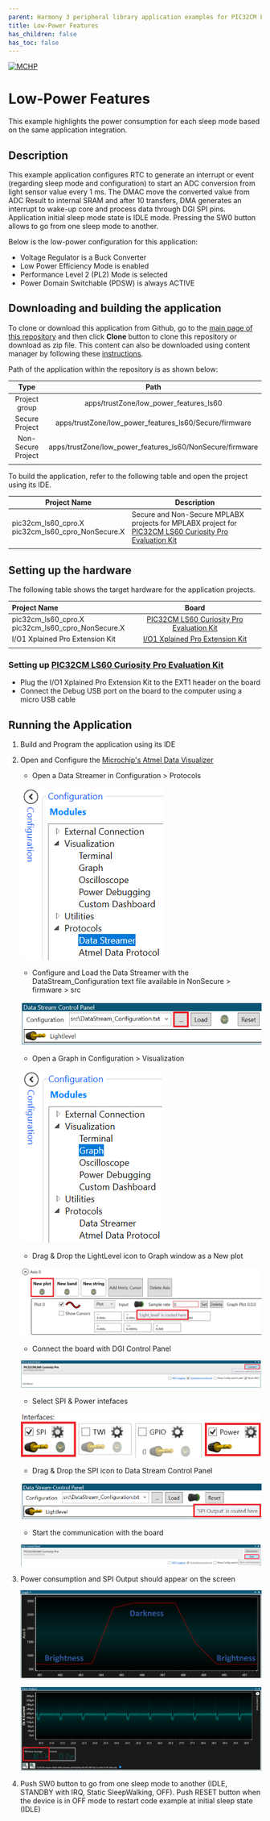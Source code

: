 ```yaml
---
parent: Harmony 3 peripheral library application examples for PIC32CM LE00/LS00/LS60 family
title: Low-Power Features 
has_children: false
has_toc: false
---
```


[![MCHP](https://www.microchip.com/ResourcePackages/Microchip/assets/dist/images/logo.png)](https://www.microchip.com)

# Low-Power Features

This example highlights the power consumption for each sleep mode based on the same application integration.

## Description

This example application configures RTC to generate an interrupt or event (regarding sleep mode and configuration) to start an ADC conversion from light sensor value every 1 ms. The DMAC move the converted value from ADC Result to internal SRAM and after 10 transfers, DMA generates an interrupt to wake-up core and process data through DGI SPI pins. Application initial sleep mode state is IDLE mode. Pressing the SW0 button allows to go from one sleep mode to another.

Below is the low-power configuration for this application:
- Voltage Regulator is a Buck Converter
- Low Power Efficiency Mode is enabled
- Performance Level 2 (PL2) Mode is selected
- Power Domain Switchable (PDSW) is always ACTIVE

## Downloading and building the application

To clone or download this application from Github, go to the [main page of this repository](https://github.com/Microchip-MPLAB-Harmony/csp_apps_pic32cm_le_ls) and then click **Clone** button to clone this repository or download as zip file.
This content can also be downloaded using content manager by following these [instructions](https://github.com/Microchip-MPLAB-Harmony/contentmanager/wiki).

Path of the application within the repository is as shown below:

| Type        | Path                         |
|:-----------:|:----------------------------:|
| Project group | apps/trustZone/low_power_features_ls60 |
|Secure Project|  apps/trustZone/low_power_features_ls60/Secure/firmware |
|Non-Secure Project|  apps/trustZone/low_power_features_ls60/NonSecure/firmware |
||||

To build the application, refer to the following table and open the project using its IDE.

| Project Name      | Description                                    |
| ----------------- | ---------------------------------------------- |
| pic32cm_ls60_cpro.X <br> pic32cm_ls60_cpro_NonSecure.X | Secure and Non-Secure MPLABX projects for MPLABX project for [PIC32CM LS60 Curiosity Pro Evaluation Kit]() |
|||

## Setting up the hardware

The following table shows the target hardware for the application projects.

| Project Name| Board|
|:---------|:---------:|
| pic32cm_ls60_cpro.X <br> pic32cm_ls60_cpro_NonSecure.X | [PIC32CM LS60 Curiosity Pro Evaluation Kit]() |
| I/O1 Xplained Pro Extension Kit | [I/O1 Xplained Pro Extension Kit](https://www.microchip.com/DevelopmentTools/ProductDetails/ATIO1-XPRO) |
|||

### Setting up [PIC32CM LS60 Curiosity Pro Evaluation Kit]()

- Plug the I/O1 Xplained Pro Extension Kit to the EXT1 header on the board
- Connect the Debug USB port on the board to the computer using a micro USB cable

## Running the Application

1. Build and Program the application using its IDE
2. Open and Configure the [Microchip's Atmel Data Visualizer](https://gallery.microchip.com/packages/AtmelDataVisualizerInstaller-Standalone/)
	- Open a Data Streamer in Configuration > Protocols
	
	![output](images/data_streamer_protocol.png)
	
	- Configure and Load the Data Streamer with the DataStream_Configuration text file available in NonSecure > firmware > src
	
	![output](images/data_stream_control_panel.png)
	
	- Open a Graph in Configuration > Visualization
	
	![output](images/graph_visualizer.png)
	
	- Drag & Drop the LightLevel icon to Graph window as a New plot
	
	![output](images/routed_light_level.png)
	
	- Connect the board with DGI Control Panel
	
	![output](images/dgi_control_panel_connect.png)
	
	- Select SPI & Power intefaces
	
	![output](images/dgi_control_panel_interfaces.png)
	
	- Drag & Drop the SPI icon to Data Stream Control Panel
	
	![output](images/routed_dgi_spi_output.png)
	
	- Start the communication with the board
	
	![output](images/dgi_control_panel_start.png)

3. Power consumption and SPI Output should appear on the screen

	![output](images/spi_output_details.png)
	
	![output](images/power_consumption_idle_mode.png)
	
4. Push SW0 button to go from one sleep mode to another (IDLE, STANDBY with IRQ, Static SleepWalking, OFF). Push RESET button when the device is in OFF mode to restart code example at initial sleep state (IDLE)
